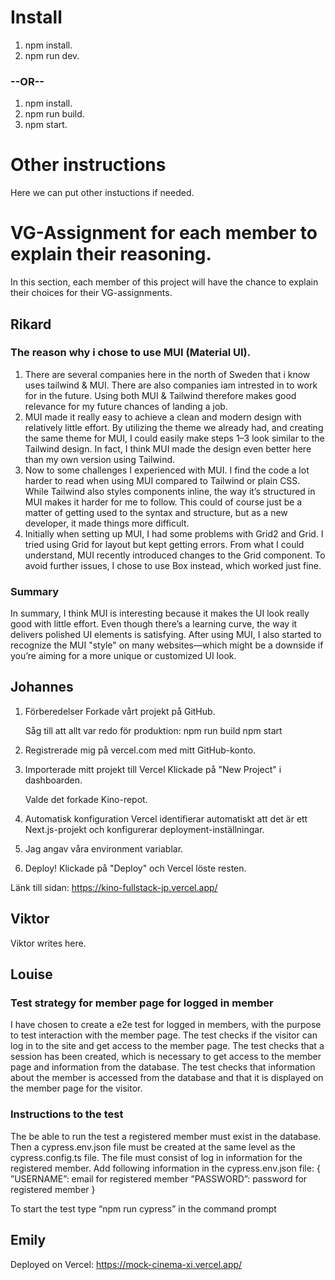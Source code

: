 # Install

1. npm install.
2. npm run dev.

### --OR--

1. npm install.
2. npm run build.
3. npm start.

# Other instructions

Here we can put other instuctions if needed.

# VG-Assignment for each member to explain their reasoning.

In this section, each member of this project will have the chance to explain their choices for their VG-assignments.

## Rikard

### The reason why i chose to use MUI (Material UI).

1. There are several companies here in the north of Sweden that i know uses tailwind & MUI. There are also companies iam intrested in to work for in the future. Using both MUI & Tailwind therefore makes good relevance for my future chances of landing a job.
2. MUI made it really easy to achieve a clean and modern design with relatively little effort. By utilizing the theme we already had, and creating the same theme for MUI, I could easily make steps 1–3 look similar to the Tailwind design. In fact, I think MUI made the design even better here than my own version using Tailwind.
3. Now to some challenges I experienced with MUI. I find the code a lot harder to read when using MUI compared to Tailwind or plain CSS. While Tailwind also styles components inline, the way it’s structured in MUI makes it harder for me to follow. This could of course just be a matter of getting used to the syntax and structure, but as a new developer, it made things more difficult.
4. Initially when setting up MUI, I had some problems with Grid2 and Grid. I tried using Grid for layout but kept getting errors. From what I could understand, MUI recently introduced changes to the Grid component. To avoid further issues, I chose to use Box instead, which worked just fine.

### Summary

In summary, I think MUI is interesting because it makes the UI look really good with little effort. Even though there’s a learning curve, the way it delivers polished UI elements is satisfying. After using MUI, I also started to recognize the MUI "style" on many websites—which might be a downside if you’re aiming for a more unique or customized UI look.

## Johannes

1. Förberedelser
   Forkade vårt projekt på GitHub.

   Såg till att allt var redo för produktion:
   npm run build
   npm start

2. Registrerade mig på vercel.com med mitt GitHub-konto.

3. Importerade mitt projekt till Vercel
   Klickade på "New Project" i dashboarden.

   Valde det forkade Kino-repot.

4. Automatisk konfiguration
   Vercel identifierar automatiskt att det är ett Next.js-projekt och konfigurerar deployment-inställningar.

5. Jag angav våra environment variablar.

6. Deploy!
   Klickade på "Deploy" och Vercel löste resten.

Länk till sidan: https://kino-fullstack-jp.vercel.app/

## Viktor

Viktor writes here.

## Louise

### Test strategy for member page for logged in member

I have chosen to create a e2e test for logged in members, with the purpose to test interaction with the member page.
The test checks if the visitor can log in to the site and get access to the member page.
The test checks that a session has been created, which is necessary to get access to the member page and information from the database.
The test checks that information about the member is accessed from the database and that it is displayed on the member page for the visitor.

### Instructions to the test

The be able to run the test a registered member must exist in the database. Then a cypress.env.json file must be created at the same level as the cypress.config.ts file. The file must consist of log in information for the registered member.
Add following information in the cypress.env.json file:
{
”USERNAME”: email for registered member
”PASSWORD”: password for registered member
}

To start the test type “npm run cypress” in the command prompt

## Emily

Deployed on Vercel: https://mock-cinema-xi.vercel.app/
